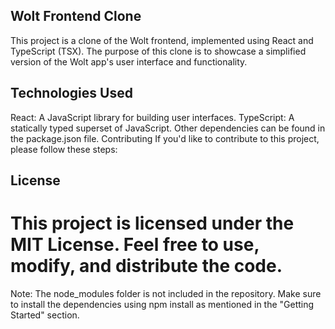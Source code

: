 
## Wolt Frontend Clone
This project is a clone of the Wolt frontend, implemented using React and TypeScript (TSX). The purpose of this clone is to showcase a simplified version of the Wolt app's user interface and functionality.


## Technologies Used
React: A JavaScript library for building user interfaces.
TypeScript: A statically typed superset of JavaScript.
Other dependencies can be found in the package.json file.
Contributing
If you'd like to contribute to this project, please follow these steps:


## License
# This project is licensed under the MIT License. Feel free to use, modify, and distribute the code.

Note: The node_modules folder is not included in the repository. Make sure to install the dependencies using npm install as mentioned in the "Getting Started" section.
